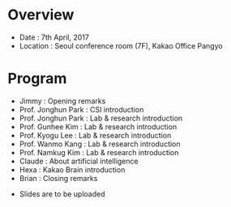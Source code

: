 # Overview
* Date : 7th April, 2017
* Location : Seoul conference room (7F), Kakao Office Pangyo

# Program
* Jimmy : Opening remarks
* Prof. Jonghun Park : CSI introduction
* Prof. Jonghun Park : Lab & research introduction
* Prof. Gunhee Kim : Lab & research introduction
* Prof. Kyogu Lee : Lab & research introduction
* Prof. Wanmo Kang : Lab & research introduction
* Prof. Namkug Kim : Lab & research introduction
* Claude : About artificial intelligence
* Hexa : Kakao Brain introduction
* Brian : Closing remarks
- Slides are to be uploaded

